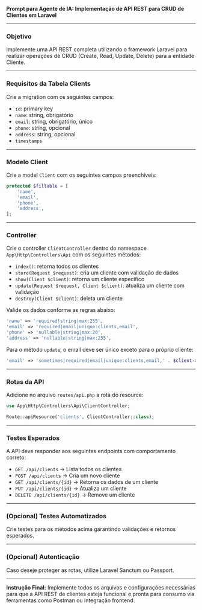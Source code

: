 **Prompt para Agente de IA: Implementação de API REST para CRUD de Clientes em Laravel**

---

### Objetivo

Implemente uma API REST completa utilizando o framework Laravel para realizar operações de CRUD (Create, Read, Update, Delete) para a entidade Cliente.

---

### Requisitos da Tabela Clients

Crie a migration com os seguintes campos:

* `id`: primary key
* `name`: string, obrigatório
* `email`: string, obrigatório, único
* `phone`: string, opcional
* `address`: string, opcional
* `timestamps`

---

### Modelo Client

Crie a model `Client` com os seguintes campos preenchíveis:

```php
protected $fillable = [
    'name',
    'email',
    'phone',
    'address',
];
```

---

### Controller

Crie o controller `ClientController` dentro do namespace `App\Http\Controllers\Api` com os seguintes métodos:

* `index()`: retorna todos os clientes
* `store(Request $request)`: cria um cliente com validação de dados
* `show(Client $client)`: retorna um cliente específico
* `update(Request $request, Client $client)`: atualiza um cliente com validação
* `destroy(Client $client)`: deleta um cliente

Valide os dados conforme as regras abaixo:

```php
'name' => 'required|string|max:255',
'email' => 'required|email|unique:clients,email',
'phone' => 'nullable|string|max:20',
'address' => 'nullable|string|max:255',
```

Para o método `update`, o email deve ser único exceto para o próprio cliente:

```php
'email' => 'sometimes|required|email|unique:clients,email,' . $client->id
```

---

### Rotas da API

Adicione no arquivo `routes/api.php` a rota do resource:

```php
use App\Http\Controllers\Api\ClientController;

Route::apiResource('clients', ClientController::class);
```

---

### Testes Esperados

A API deve responder aos seguintes endpoints com comportamento correto:

* `GET /api/clients` → Lista todos os clientes
* `POST /api/clients` → Cria um novo cliente
* `GET /api/clients/{id}` → Retorna os dados de um cliente
* `PUT /api/clients/{id}` → Atualiza um cliente
* `DELETE /api/clients/{id}` → Remove um cliente

---

### (Opcional) Testes Automatizados

Crie testes para os métodos acima garantindo validações e retornos esperados.

---

### (Opcional) Autenticação

Caso deseje proteger as rotas, utilize Laravel Sanctum ou Passport.

---

**Instrução Final:**
Implemente todos os arquivos e configurações necessárias para que a API REST de clientes esteja funcional e pronta para consumo via ferramentas como Postman ou integração frontend.
